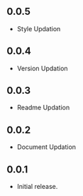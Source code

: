 ## 0.0.5

- Style Updation

## 0.0.4

- Version Updation

## 0.0.3

- Readme Updation

## 0.0.2

- Document Updation

## 0.0.1

- Initial release.
